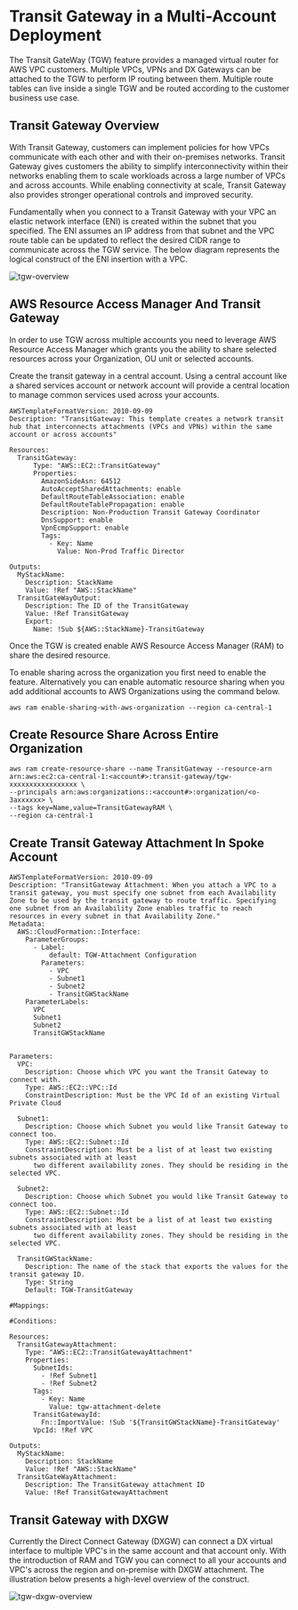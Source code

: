 # Transit Gateway in a Multi-Account Deployment

The Transit GateWay (TGW) feature provides a managed virtual router for AWS VPC customers. Multiple VPCs, VPNs and DX Gateways can be attached to the TGW to perform IP routing between them. Multiple route tables can live inside a single TGW and be routed according to the customer business use case.

Transit Gateway Overview
------------------------

With Transit Gateway, customers can implement policies for how VPCs communicate with each other and with their on-premises networks. Transit Gateway gives customers the ability to simplify interconnectivity within their networks enabling them to scale workloads across a large number of VPCs and across accounts. While enabling connectivity at scale, Transit Gateway also provides stronger operational controls and improved security.

Fundamentally when you connect to a Transit Gateway with your VPC an elastic network interface (ENI) is created within the subnet that you specified. The ENI assumes an IP address from that subnet and the VPC route table can be updated to reflect the desired CIDR range to communicate across the TGW service. The below diagram represents the logical construct of the ENI insertion with a VPC.

![tgw-overview](./transit-gw.png)

AWS Resource Access Manager And Transit Gateway
-----------------------------------------------
In order to use TGW across multiple accounts you need to leverage AWS Resource Access Manager which grants you the ability to share selected resources across your Organization, OU unit or selected accounts.

Create the transit gateway in a central account. Using a central account like a shared services account or network account will provide a central location to manage common services used across your accounts.

```
AWSTemplateFormatVersion: 2010-09-09
Description: "TransitGateway: This template creates a network transit hub that interconnects attachments (VPCs and VPNs) within the same account or across accounts"
 
Resources:
  TransitGateway:
      Type: "AWS::EC2::TransitGateway"
      Properties:
        AmazonSideAsn: 64512
        AutoAcceptSharedAttachments: enable
        DefaultRouteTableAssociation: enable
        DefaultRouteTablePropagation: enable
        Description: Non-Production Transit Gateway Coordinator
        DnsSupport: enable
        VpnEcmpSupport: enable
        Tags:
          - Key: Name
            Value: Non-Prod Traffic Director
 
Outputs:
  MyStackName:
    Description: StackName
    Value: !Ref "AWS::StackName"
  TransitGateWayOutput:
    Description: The ID of the TransitGateway
    Value: !Ref TransitGateway
    Export:
      Name: !Sub ${AWS::StackName}-TransitGateway

```
Once the TGW is created enable AWS Resource Access Manager (RAM) to share the desired resource.

To enable sharing across the organization you first need to enable the feature. Alternatively you can enable automatic resource sharing when you add additional accounts to AWS Organizations using the command below.

```
aws ram enable-sharing-with-aws-organization --region ca-central-1
```

Create Resource Share Across Entire Organization
-------------------------------------------------

```
aws ram create-resource-share --name TransitGateway --resource-arn arn:aws:ec2:ca-central-1:<account#>:transit-gateway/tgw-xxxxxxxxxxxxxxxxx \
--principals arn:aws:organizations::<account#>:organization/<o-3axxxxxx> \
--tags key=Name,value=TransitGatewayRAM \
--region ca-central-1
```

Create Transit Gateway Attachment In Spoke Account
--------------------------------------------------
```
AWSTemplateFormatVersion: 2010-09-09
Description: "TransitGateway Attachment: When you attach a VPC to a transit gateway, you must specify one subnet from each Availability Zone to be used by the transit gateway to route traffic. Specifying one subnet from an Availability Zone enables traffic to reach resources in every subnet in that Availability Zone."
Metadata:
  AWS::CloudFormation::Interface:
    ParameterGroups:
      - Label:
          default: TGW-Attachment Configuration
        Parameters:
          - VPC
          - Subnet1
          - Subnet2
          - TransitGWStackName
    ParameterLabels:
      VPC
      Subnet1
      Subnet2
      TransitGWStackName


Parameters:
  VPC:
    Description: Choose which VPC you want the Transit Gateway to connect with.
    Type: AWS::EC2::VPC::Id
    ConstraintDescription: Must be the VPC Id of an existing Virtual Private Cloud
  
  Subnet1:
    Description: Choose which Subnet you would like Transit Gateway to connect too.
    Type: AWS::EC2::Subnet::Id
    ConstraintDescription: Must be a list of at least two existing subnets associated with at least
      two different availability zones. They should be residing in the selected VPC.

  Subnet2:
    Description: Choose which Subnet you would like Transit Gateway to connect too.
    Type: AWS::EC2::Subnet::Id
    ConstraintDescription: Must be a list of at least two existing subnets associated with at least
      two different availability zones. They should be residing in the selected VPC.
  
  TransitGWStackName:
    Description: The name of the stack that exports the values for the transit gateway ID.
    Type: String
    Default: TGW-TransitGateway

#Mappings: 

#Conditions: 

Resources: 
  TransitGatewayAttachment:
    Type: "AWS::EC2::TransitGatewayAttachment"
    Properties:
      SubnetIds: 
        - !Ref Subnet1
        - !Ref Subnet2
      Tags: 
        - Key: Name
          Value: tgw-attachment-delete
      TransitGatewayId: 
        Fn::ImportValue: !Sub '${TransitGWStackName}-TransitGateway'
      VpcId: !Ref VPC

Outputs:
  MyStackName:
    Description: StackName
    Value: !Ref "AWS::StackName"
  TransitGateWayAttachment:
    Description: The TransitGateway attachment ID
    Value: !Ref TransitGatewayAttachment
```
Transit Gateway with DXGW
--------------------------
Currently the Direct Connect Gateway (DXGW) can connect a DX virtual interface to multiple VPC's in the same account and that account only. With the introduction of RAM and TGW you can connect to all your accounts and VPC's across the region and on-premise with DXGW attachment. The illustration below presents a high-level overview of the construct.


![tgw-dxgw-overview](./TransitGW-DXGW.png)

